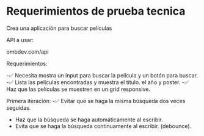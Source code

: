 # Requerimientos de prueba tecnica

Crea una aplicación para buscar películas

API a usar: 

ombdev.com/api

Requerimientos:

-✅ Necesita mostra un input para buscar la película y un botón para buscar.
-✅ Lista las películas encontradas y muestra el título. el año y poster.
-✅ Haz que las películas se muestren en un grid responsive.

Primera iteración: 
-✅ Evitar que se haga la misma búsqueda dos veces seguidas.
- Haz que la búsqueda se haga automáticamente al escribir.
- Evita que se haga la búsqueda continuamente al escribir. (debounce).